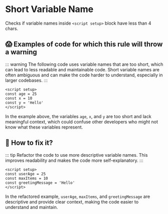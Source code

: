 # Short Variable Name

Checks if variable names inside `<script setup>` block have less than 4 chars.

## 😱 Examples of code for which this rule will throw a warning

::: warning
The following code uses variable names that are too short, which can lead to less readable and maintainable code. Short variable names are often ambiguous and can make the code harder to understand, especially in larger codebases.
:::

```vue
<script setup>
const age = 25
const x = 10
const y = 'Hello'
</script>
```

In the example above, the variables `age`, `x`, and `y` are too short and lack meaningful context, which could confuse other developers who might not know what these variables represent.

## 🤩 How to fix it?

::: tip
Refactor the code to use more descriptive variable names. This improves readability and makes the code more self-explanatory.
:::

```vue
<script setup>
const userAge = 25
const maxItems = 10
const greetingMessage = 'Hello'
</script>
```

In the refactored example, `userAge`, `maxItems`, and `greetingMessage` are descriptive and provide clear context, making the code easier to understand and maintain.
